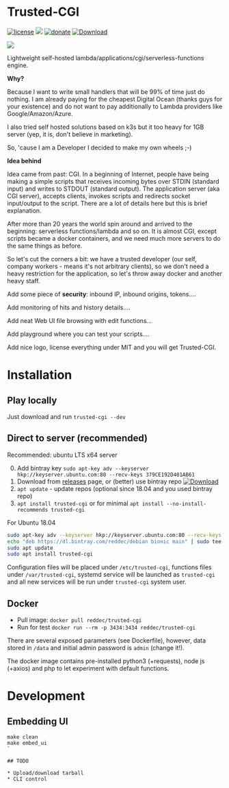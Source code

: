 # Trusted-CGI

[![license](https://img.shields.io/github/license/reddec/trusted-cgi.svg)](https://github.com/reddec/trusted-cgi)
[![](https://godoc.org/github.com/reddec/trusted-cgi?status.svg)](http://godoc.org/github.com/reddec/trusted-cgi)
[![donate](https://img.shields.io/badge/help_by️-donate❤-ff69b4)](http://reddec.net/about/#donate)
[![Download](https://api.bintray.com/packages/reddec/debian/trusted-cgi/images/download.svg)](https://bintray.com/reddec/debian/trusted-cgi/_latestVersion)

![](https://bintray-binary-objects-or-production.s3-accelerate.amazonaws.com/80ee75735ebc642670140a263e7e94f32fb8ce932933626ef3c4812006295af0)

Lightweight self-hosted lambda/applications/cgi/serverless-functions engine. 

**Why?**
 
Because I want to write small handlers that will be 99% of time just do nothing. I am already paying for the cheapest
Digital Ocean (thanks guys for your existence) and do not want to pay additionally to Lambda providers like Google/Amazon/Azure.

I also tried self hosted solutions based on k3s but it too heavy for 1GB server (yep, it is, don't believe in marketing).

So, 'cause I am a Developer I decided to make my own wheels ;-)

**Idea behind**

Idea came from past: CGI. In a beginning of Internet, people have being making a simple scripts that receives incoming bytes over STDIN 
(standard input) and writes to STDOUT (standard output). The application server (aka CGI server), accepts clients,
invokes scripts and redirects socket input/output to the script. There are a lot of details here but this is brief explanation.

After more than 20 years the world spin around and arrived to the beginning: serverless functions/lambda and so on.
It is almost CGI, except scripts became a docker containers, and we need much more servers to do the same things as before.

So let's cut the corners a bit: we have a trusted developer (our self, company workers - means it's not arbitrary clients), 
so we don't need a heavy restriction for the application, so let's throw away docker and another heavy staff.

Add some piece of **security**: inbound IP, inbound origins, tokens....

Add monitoring of hits and history details....

Add neat Web UI file browsing with edit functions...

Add playground where you can test your scripts....

Add nice logo, license everything under MIT and you will get Trusted-CGI.  
 

# Installation

## Play locally

Just download and run `trusted-cgi --dev`

## Direct to server (recommended)

Recommended: ubuntu LTS x64 server

0. Add bintray key `sudo apt-key adv --keyserver hkp://keyserver.ubuntu.com:80 --recv-keys 379CE192D401AB61`
1. Download from [releases](https://github.com/reddec/trusted-cgi/releases) page, or (better) use bintray repo
[![Download](https://api.bintray.com/packages/reddec/debian/trusted-cgi/images/download.svg)](https://bintray.com/reddec/debian/trusted-cgi/_latestVersion)
2. `apt update` - update repos (optional since 18.04 and you used bintray repo)
3. `apt install trusted-cgi` or for minimal `apt install --no-install-recommends trusted-cgi`  

For Ubuntu 18.04

```bash
sudo apt-key adv --keyserver hkp://keyserver.ubuntu.com:80 --recv-keys 379CE192D401AB61
echo "deb https://dl.bintray.com/reddec/debian bionic main" | sudo tee -a /etc/apt/sources.list
sudo apt update
sudo apt install trusted-cgi
```

Configuration files will be placed under `/etc/trusted-cgi`, functions files under `/var/trusted-cgi`,
systemd service will be launched as `trusted-cgi` and all new services will be run under `trusted-cgi` system
user.

## Docker

* Pull image: `docker pull reddec/trusted-cgi`
* Run for test `docker run --rm -p 3434:3434 reddec/trusted-cgi`

There are several exposed parameters (see Dockerfile), however, data stored in `/data` and
initial admin password is `admin` (change it!).

The docker image contains pre-installed python3 (+requests), node js (+axios) and php to let experiment with default
functions.

# Development

## Embedding UI

```shell script
make clean
make embed_ui
`

## TODO

* Upload/download tarball
* CLI control